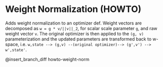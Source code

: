 # Weight Normalization (HOWTO)

Adds weight normalization to an optimizer def. Weight vectors are decomposed as
`w = g * v/||v||_2`, for scalar scale parameter `g`, and raw weight vector `v`.
The original optimizer is then applied to the `(g, v)` parameterization and the
updated parameters are transformed back to w-space, i.e.
`w,state --> (g,v) --(original optimizer)--> (g',v') --> w',state'`.

@insert_branch_diff howto-weight-norm